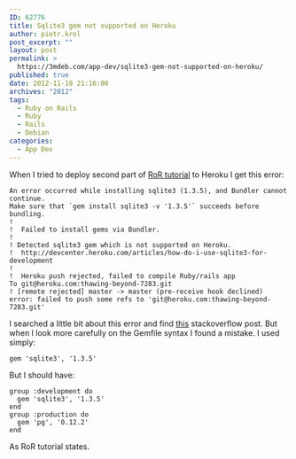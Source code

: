 ```yaml
---
ID: 62776
title: Sqlite3 gem not supported on Heroku
author: piotr.krol
post_excerpt: ""
layout: post
permalink: >
  https://3mdeb.com/app-dev/sqlite3-gem-not-supported-on-heroku/
published: true
date: 2012-11-18 21:16:00
archives: "2012"
tags:
  - Ruby on Rails
  - Ruby
  - Rails
  - Debian
categories:
  - App Dev
---
```

When I tried to deploy second part of [RoR tutorial][1] to Heroku I get this error:

    An error occurred while installing sqlite3 (1.3.5), and Bundler cannot continue.  
    Make sure that `gem install sqlite3 -v '1.3.5'` succeeds before bundling.
    !
    !  Failed to install gems via Bundler.
    !
    ! Detected sqlite3 gem which is not supported on Heroku.
    !  http://devcenter.heroku.com/articles/how-do-i-use-sqlite3-for-development
    !
    !  Heroku push rejected, failed to compile Ruby/rails app
    To git@heroku.com:thawing-beyond-7283.git
    ! [remote rejected] master -> master (pre-receive hook declined)
    error: failed to push some refs to 'git@heroku.com:thawing-beyond-7283.git'

I searched a little bit about this error and find  [this][2] stackoverflow post.
But when I look more carefully on the Gemfile syntax I found a mistake. I used
simply:

<pre><code class="ruby">gem 'sqlite3', '1.3.5'
</code></pre>

But I should have:

<pre><code class="ruby">group :development do
  gem 'sqlite3', '1.3.5'
end
group :production do
  gem 'pg', '0.12.2'
end
</code></pre>

As RoR tutorial states.

 [1]: http://ruby.railstutorial.org/chapters/a-demo-app#top
 [2]: http://stackoverflow.com/questions/3747002/heroku-rails-3-and-sqlite3
